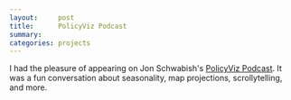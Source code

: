 ```yaml
---
layout:     post
title:      PolicyViz Podcast
summary:    
categories: projects
---
```


I had the pleasure of appearing on Jon Schwabish's [PolicyViz Podcast](http://policyviz.com/episode-54-zan-armstrong/). It was a fun conversation about seasonality, map projections, scrollytelling, and more. 
